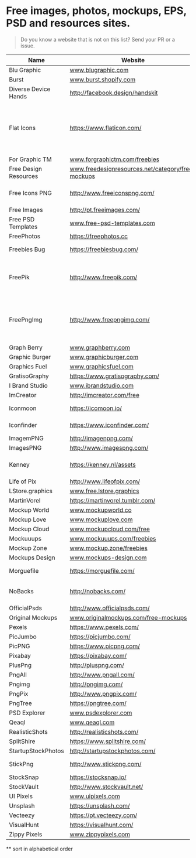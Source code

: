 # Free images, photos, mockups, EPS, PSD and resources sites.
> Do you know a website that is not on this list? Send your PR or a issue.

Name | Website | Type
------------ | ------- | --------
Blu Graphic | www.blugraphic.com | mockups
Burst | www.burst.shopify.com | Photos
Diverse Device Hands | http://facebook.design/handskit | mockups
Flat Icons | https://www.flaticon.com/ | Icons PNG, SVG, EPS, PSD and BASE 64 formats
For Graphic TM | www.forgraphictm.com/freebies | mockups
Free Design Resources | www.freedesignresources.net/category/free-mockups | mockups
Free Icons PNG | http://www.freeiconspng.com/ | Icons PNG Images.
Free Images | http://pt.freeimages.com/ | Photos
Free PSD Templates | www.free-psd-templates.com | mockups
FreePhotos | https://freephotos.cc | photos
Freebies Bug | https://freebiesbug.com/ | PSD, Icons
FreePik | http://www.freepik.com/ | Vectors, PSD, Icons and photos
FreePngImg | http://www.freepngimg.com/ | PNG Images, Pictures, Icons and Clip arts
Graph Berry | www.graphberry.com | mockups
Graphic Burger | www.graphicburger.com | mockups
Graphics Fuel | www.graphicsfuel.com | mockups
GratisoGraphy | https://www.gratisography.com/ | photos
I Brand Studio | www.ibrandstudio.com | mockups
ImCreator | http://imcreator.com/free | photos
Iconmoon | https://icomoon.io/ | SVG Icons
Iconfinder | https://www.iconfinder.com/ | SVG Icons
ImagemPNG | http://imagenpng.com/ | png
ImagesPNG | http://www.imagespng.com/ | png
Kenney | https://kenney.nl/assets | Assets for games
Life of Pix | http://www.lifeofpix.com/ | photos
LStore.graphics | www.free.lstore.graphics | mockups
MartinVorel | https://martinvorel.tumblr.com/ | photos
Mockup World | www.mockupworld.co | mockups
Mockup Love | www.mockuplove.com | mockups
Mockup Cloud | www.mockupcloud.com/free | mockups
Mockuuups | www.mockuuups.com/freebies | mockups
Mockup Zone | www.mockup.zone/freebies | mockups
Mockups Design | www.mockups-design.com | mockups
Morguefile | https://morguefile.com/ | Free photos
NoBacks | http://nobacks.com/ | Isolated png photos
OfficialPsds | http://www.officialpsds.com/ | psds
Original Mockups | www.originalmockups.com/free-mockups | mockups
Pexels | https://www.pexels.com/ | photos
PicJumbo | https://picjumbo.com/ | photos
PicPNG | https://www.picpng.com/ | png
Pixabay | https://pixabay.com/ | photos
PlusPng | http://pluspng.com/ | png
PngAll | http://www.pngall.com/ | png
Pngimg | http://pngimg.com/ | png
PngPix | http://www.pngpix.com/ | png
PngTree | https://pngtree.com/ | png
PSD Explorer | www.psdexplorer.com | mockups
Qeaql | www.qeaql.com | mockups
RealisticShots | http://realisticshots.com/ | photos
SplitShire | https://www.splitshire.com/ | photos
StartupStockPhotos | http://startupstockphotos.com/ | photos
StickPng | http://www.stickpng.com/ | pngs for memes
StockSnap | https://stocksnap.io/ | photos
StockVault | http://www.stockvault.net/ | photos
UI Pixels | www.uipixels.com | mockups
Unsplash | https://unsplash.com/ | photos
Vecteezy | https://pt.vecteezy.com/ | vectors
VisualHunt | https://visualhunt.com/ | photos
Zippy Pixels | www.zippypixels.com | mockups

** sort in alphabetical order

